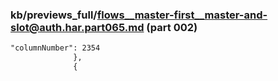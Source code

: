 ### kb/previews_full/flows__master-first__master-and-slot@auth.har.part065.md (part 002)

```md
"columnNumber": 2354
              },
              {
              
```

```
